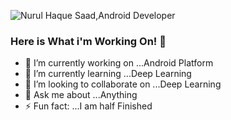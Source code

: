 ![Nurul Haque Saad,Android Developer](https://i.imgur.com/57mYG1W.jpg?1)

### Here is What i'm Working On! 👋


- 🔭 I’m currently working on ...Android Platform
- 🌱 I’m currently learning ...Deep Learning
- 👯 I’m looking to collaborate on ...Deep Learning
- 💬 Ask me about ...Anything
- ⚡ Fun fact: ...I am half Finished
